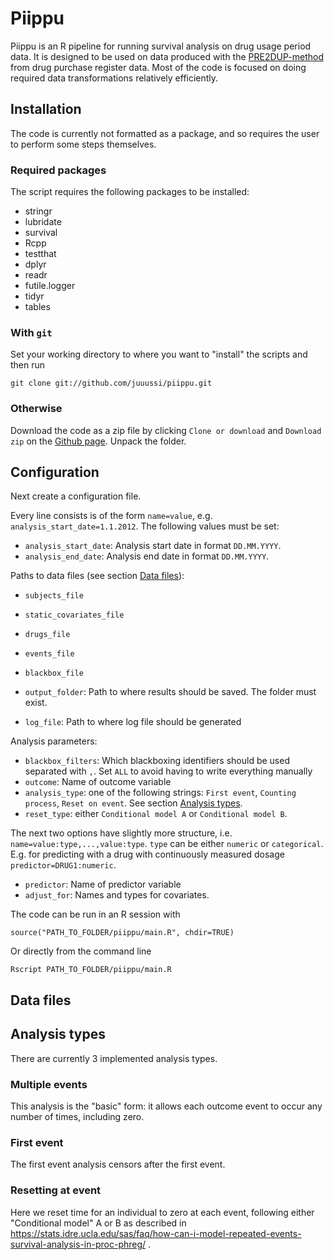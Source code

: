 # Piippu

Piippu is an R pipeline for running survival analysis on drug usage period data.  It is designed to be used on data produced with the [PRE2DUP-method](https://bmcmedinformdecismak.biomedcentral.com/articles/10.1186/s12911-015-0140-z) from drug purchase register data. Most of the code is focused on doing required data transformations relatively efficiently. 

## Installation

The code is currently not formatted as a package, and so requires the user to perform some steps themselves.

### Required packages

The script requires the following packages to be installed:

- stringr
- lubridate
- survival
- Rcpp
- testthat
- dplyr
- readr
- futile.logger
- tidyr
- tables

### With `git`

Set your working directory to where you want to "install" the scripts and then run

`git clone git://github.com/juuussi/piippu.git`

### Otherwise 

Download the code as a zip file by clicking `Clone or download` and `Download zip` on the [Github page](https://github.com/juuussi/piippu). Unpack the folder.

## Configuration

Next create a configuration file.

Every line consists is of the form `name=value`, e.g. `analysis_start_date=1.1.2012`.
The following values must be set:

- `analysis_start_date`: Analysis start date in format `DD.MM.YYYY`.
- `analysis_end_date`: Analysis end date in format `DD.MM.YYYY`.

Paths to data files (see section [Data files](#datafiles)):

- `subjects_file`
- `static_covariates_file`
- `drugs_file`
- `events_file`
- `blackbox_file`

- `output_folder`: Path to where results should be saved. The folder must exist.
- `log_file`: Path to where log file should be generated

Analysis parameters:

- `blackbox_filters`: Which blackboxing identifiers should be used separated with `,`. Set `ALL` to avoid having to write everything manually
- `outcome`: Name of outcome variable
- `analysis_type`: one of the following strings: `First event`, `Counting process`, `Reset on event`. See section [Analysis types](#analysistypes).
- `reset_type`: either `Conditional model A` or `Conditional model B`.

The next two options have slightly more structure, i.e. `name=value:type,...,value:type`. `type` can be either `numeric` or `categorical`. E.g. for predicting with a drug with continuously measured dosage `predictor=DRUG1:numeric`.

- `predictor`: Name of predictor variable
- `adjust_for`: Names and types for covariates.

The code can be run in an R session with 

`source("PATH_TO_FOLDER/piippu/main.R", chdir=TRUE)`

Or directly from the command line

`Rscript PATH_TO_FOLDER/piippu/main.R`

<h2 id="datafiles"> Data files </h2>



<h2 id="analysistypes"> Analysis types </h2>

There are currently 3 implemented analysis types.

### Multiple events

This analysis is the "basic" form: it allows each outcome event to occur any number of times, including zero. 

### First event

The first event analysis censors after the first event. 

### Resetting at event

Here we reset time for an individual to zero at each event, following either "Conditional model" A or B as described in
https://stats.idre.ucla.edu/sas/faq/how-can-i-model-repeated-events-survival-analysis-in-proc-phreg/ .
